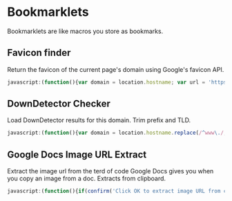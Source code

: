 # Bookmarklets
Bookmarklets are like macros you store as bookmarks.

## Favicon finder
Return the favicon of the current page's domain using Google's favicon API.
``` javascript
javascript:(function(){var domain = location.hostname; var url = 'https://www.google.com/s2/favicons?domain=' + domain + '&sz=256'; window.open(url);})();
```

## DownDetector Checker
Load DownDetector results for this domain. Trim prefix and TLD.
``` javascript
javascript:(function(){var domain = location.hostname.replace(/^www\./, '').replace(/\.[^.]+$/, ''); var url = 'https://downdetector.com/search/?q=' + encodeURIComponent(domain); window.open(url);})();
```

## Google Docs Image URL Extract
Extract the image url from the terd of code Google Docs gives you when you copy an image from a doc. Extracts from clipboard.
``` javascript
javascript:(function(){if(confirm('Click OK to extract image URL from clipboard.')){function extractImageUrlFromHtml(html){const urlMatch=html.match(/<img[^>]+src="([^">]+)"/);return urlMatch?urlMatch[1]:null;}function copyToClipboard(text){const tempInput=document.createElement(%27input%27);document.body.appendChild(tempInput);tempInput.value=text;tempInput.select();document.execCommand(%27copy%27);document.body.removeChild(tempInput);}navigator.clipboard.read().then(clipboardItems=>{for(let clipboardItem of clipboardItems){if(clipboardItem.types.includes(%27text/html%27)){clipboardItem.getType(%27text/html%27).then(blob=>{blob.text().then(html=>{const imageUrl=extractImageUrlFromHtml(html);if(imageUrl){copyToClipboard(imageUrl);alert(%27Image URL copied to clipboard!%27);}else{alert(%27No image URL found in clipboard data.%27);}});});}else{alert(%27Expected clipboard type not found.%27);}}}).catch(err=>{console.error(%27Failed to read clipboard contents: %27,err);});}})();
```
